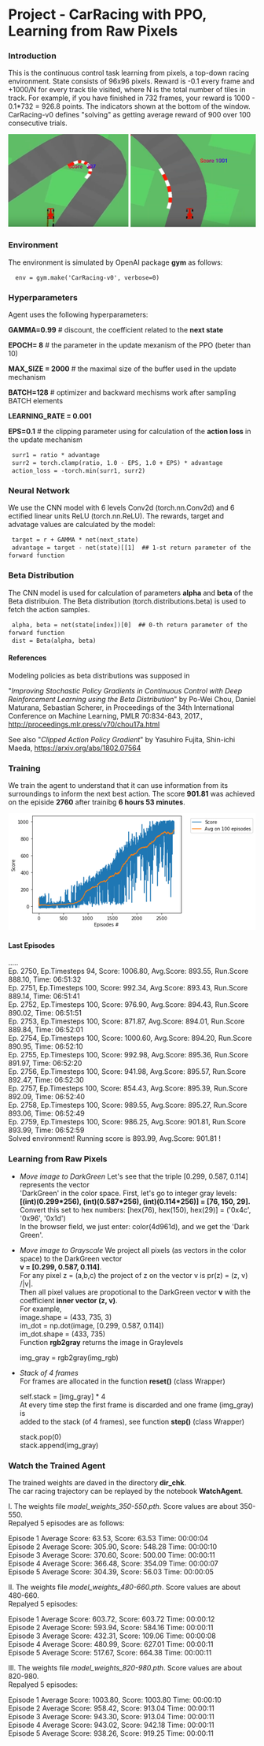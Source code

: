 # Project - CarRacing with PPO, Learning from Raw Pixels 

### Introduction

This is the continuous control task learning from pixels, a top-down racing environment. 
State consists of 96x96 pixels. Reward is -0.1 every frame and +1000/N for every track tile visited, 
where N is the total number of tiles in track. For example, if you have finished in 732 frames, 
your reward is 1000 - 0.1\*732 = 926.8 points. The indicators shown at the bottom of the window. 
CarRacing-v0 defines "solving" as getting average reward of 900 over 100 consecutive trials.

![](images/plot_Reward_200-1000.png)

### Environment
The environment is simulated by OpenAI package __gym__ as follows:

      env = gym.make('CarRacing-v0', verbose=0)
      
### Hyperparameters

Agent uses the following hyperparameters:

**GAMMA=0.99** # discount, the coefficient related to the **next state**  

**EPOCH= 8** # the parameter in the update mexanism of the PPO  (beter than 10)

**MAX_SIZE = 2000** # the maximal size of the buffer used in the update mechanism

**BATCH=128**  # optimizer and backward mechisms work after sampling BATCH elements

**LEARNING_RATE = 0.001**

**EPS=0.1** # the clipping parameter using for calculation of the **action loss** in the update mechanism 

     surr1 = ratio * advantage
     surr2 = torch.clamp(ratio, 1.0 - EPS, 1.0 + EPS) * advantage
     action_loss = -torch.min(surr1, surr2)

### Neural Network

We use the CNN model with 6 levels Conv2d (torch.nn.Conv2d) and 6 ectified linear units ReLU (torch.nn.ReLU).
The rewards, target and advatage values are calculated by the model:

     target = r + GAMMA * net(next_state)
     advantage = target - net(state)[[1]  ## 1-st return parameter of the forward function
     
### Beta Distribution

The CNN model is used for calculation of parameters __alpha__ and __beta__ of the Beta distribuion.
The Beta distribution (torch.distributions.beta) is used to fetch the action samples.

     alpha, beta = net(state[index])[0]  ## 0-th return parameter of the forward function
     dist = Beta(alpha, beta)

#### References
Modeling policies as beta distributions was supposed in

"_Improving Stochastic Policy Gradients in Continuous Control with Deep Reinforcement Learning using the Beta Distribution_"
by Po-Wei Chou, Daniel Maturana, Sebastian Scherer, in Proceedings of the 34th International Conference on Machine Learning, PMLR 70:834-843, 2017., http://proceedings.mlr.press/v70/chou17a.html

See also "_Clipped Action Policy Gradient_" by Yasuhiro Fujita, Shin-ichi Maeda, https://arxiv.org/abs/1802.07564

### Training 

We train the agent to understand that it can use information from its surroundings to inform the next best action.
The score **901.81** was achieved on the episide **2760** after trainibg **6 hours 53 minutes**.   

![](images/plot_2760episodes.png)

#### Last Episodes
.....     
Ep. 2750, Ep.Timesteps 94, Score: 1006.80, Avg.Score: 893.55, Run.Score 888.10, Time: 06:51:32      
Ep. 2751, Ep.Timesteps 100, Score: 992.34, Avg.Score: 893.43, Run.Score 889.14, Time: 06:51:41     
Ep. 2752, Ep.Timesteps 100, Score: 976.90, Avg.Score: 894.43, Run.Score 890.02, Time: 06:51:51    
Ep. 2753, Ep.Timesteps 100, Score: 871.87, Avg.Score: 894.01, Run.Score 889.84, Time: 06:52:01     
Ep. 2754, Ep.Timesteps 100, Score: 1000.60, Avg.Score: 894.20, Run.Score 890.95, Time: 06:52:10     
Ep. 2755, Ep.Timesteps 100, Score: 992.98, Avg.Score: 895.36, Run.Score 891.97, Time: 06:52:20     
Ep. 2756, Ep.Timesteps 100, Score: 941.98, Avg.Score: 895.57, Run.Score 892.47, Time: 06:52:30     
Ep. 2757, Ep.Timesteps 100, Score: 854.43, Avg.Score: 895.39, Run.Score 892.09, Time: 06:52:40     
Ep. 2758, Ep.Timesteps 100, Score: 989.55, Avg.Score: 895.27, Run.Score 893.06, Time: 06:52:49     
Ep. 2759, Ep.Timesteps 100, Score: 986.25, Avg.Score: 901.81, Run.Score 893.99, Time: 06:52:59    
Solved environment! Running score is 893.99, Avg.Score: 901.81 !    

### Learning from Raw Pixels

* _Move image to DarkGreen_
Let's see that the triple [0.299, 0.587, 0.114] represents the vector    
'DarkGreen' in the color space. First, let's go to integer gray levels:      
     **[(int)(0.299\*256), (int)(0.587\*256), (int)(0.114\*256)] = [76, 150, 29].**    
Convert this set to hex numbers:   [hex(76), hex(150), hex(29)] = ('0x4c', '0x96', '0x1d')        
In the browser field, we just enter:  color(4d961d), and we get the 'Dark Green'.    

* _Move image to Grayscale_
We project all pixels (as vectors in the color space) to the DarkGreen vector    
    **v = [0.299, 0.587, 0.114]**.   
For any pixel z = (a,b,c) the project of z on the vector v is 
      pr(z) = (z, v) /|v|.      
Then all pixel values are propotional to  the DarkGreen vector **v**  with the coefficient
**inner vector (z, v)**.       
For example,   
    image.shape = (433, 735, 3)    
    im_dot = np.dot(image, [0.299, 0.587, 0.114])      
    im_dot.shape = (433, 735)         
Function **rgb2gray** returns the image in Graylevels   

    img_gray = rgb2gray(img_rgb)   
    
 * _Stack of 4 frames_   
 For frames are allocated in the function **reset()** (class Wrapper)   
    
     self.stack = [img_gray] * 4   
 At every time step the first frame is discarded and one frame (img_gray) is  
 added to the stack (of 4 frames), see function **step()** (class Wrapper)   
        
     stack.pop(0)      
     stack.append(img_gray)   

### Watch the Trained Agent
 
  The trained weights are daved in the directory **dir_chk**.    
  The car racing trajectory can be replayed by the notebook **WatchAgent**.
  
  I. The weights file  _model_weights_350-550.pth_. Score values are about 350-550.   
  Repalyed 5 episodes are as follows:    
  
Episode 1	Average Score: 63.53,	Score: 63.53 	Time: 00:00:04   
Episode 2	Average Score: 305.90,	Score: 548.28 	Time: 00:00:10    
Episode 3	Average Score: 370.60,	Score: 500.00 	Time: 00:00:11   
Episode 4	Average Score: 366.48,	Score: 354.09 	Time: 00:00:07   
Episode 5	Average Score: 304.39,	Score: 56.03 	Time: 00:00:05  

  II. The weights file _model_weights_480-660.pth_. Score values are about 480-660.  
  Repalyed 5 episodes:     
  
Episode 1	Average Score: 603.72,	Score: 603.72 	Time: 00:00:12    
Episode 2	Average Score: 593.94,	Score: 584.16 	Time: 00:00:11   
Episode 3	Average Score: 432.31,	Score: 109.06 	Time: 00:00:08   
Episode 4	Average Score: 480.99,	Score: 627.01 	Time: 00:00:11   
Episode 5	Average Score: 517.67,	Score: 664.38 	Time: 00:00:11   

  III.  The weights file _model_weights_820-980.pth_. Score values are about 820-980.     
  Repalyed 5 episodes:     
  
Episode 1	Average Score: 1003.80,	Score: 1003.80 	Time: 00:00:10   
Episode 2	Average Score: 958.42,	Score: 913.04 	Time: 00:00:11   
Episode 3	Average Score: 943.30,	Score: 913.04 	Time: 00:00:11   
Episode 4	Average Score: 943.02,	Score: 942.18 	Time: 00:00:11   
Episode 5	Average Score: 938.26,	Score: 919.25 	Time: 00:00:11     
